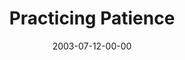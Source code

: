 ---
layout: message
category: message
series: "Letter From a Revolutionary"
title: "Practicing Patience"
date: 2003-07-12-00-00
message_id: 215
audio: "http://s3.amazonaws.com/crossroads-media/messages/audio/LFAR_03_07-13-03_Practicing_Patience.mp3"
audio-duration: "36:18"
explicit: false
---